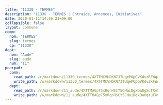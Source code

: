 ```yaml
---
title: "11330 - TERMES"
description: "11330 - TERMES | Entraide, Annonces, Initiatives"
date: 2020-01-11T14:09:21+09:00
collapsible: false
layout: commune
comm:
  nom: "TERMES"
  slug: termes
  cp: "11330"
dept:
  nom: "Aude"
  slug: aude
  num: "11"
peerpad:
  comm:
    read_path: /r/markdown/11330_termes/4XTTMCVHDKN7JTUqePUpGVKdvzRFWqcrDrhsnwquSvf2hxw4Z
    write_path: /w/markdown/11330_termes/4XTTMCVHDKN7JTUqePUpGVKdvzRFWqcrDrhsnwquSvf2hxw4Z-K3TgUQd4Go5mGXbKKFrkPG3wBDb1FRHMoLTeEtyS4KLakP8daMVCZgVvhbuLTyU4UTPkYVp2akp42k3rhBQXSvUH1caodcBMFSNZqrexMfgqgNidgBjECkJj5Fj9xSZ9Q62SoFJm
  dept:
    read_path: /r/markdown/11_aude/4XTTMAGp75xRqnHSCY5CHaiDgxDaUgXuTXvSZDHnY1JdjJiUk
    write_path: /w/markdown/11_aude/4XTTMAGp75xRqnHSCY5CHaiDgxDaUgXuTXvSZDHnY1JdjJiUk-K3TgUenjCPDfs1W21bst2JvrPDW324QBfMvPid11puzXxXGQEeNw9p4QtfnUhSn4LYSwR6UDBQmdr3wFq2CDRGqNz2QynSm58zgCpz2PKP6Y24UTpxW22MudfeZ339ZPKnHm6XTr
---
```


